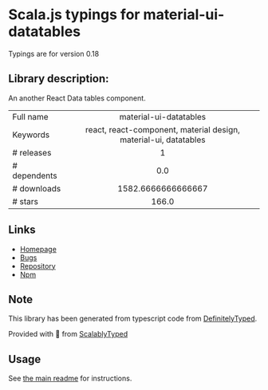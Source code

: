 
# Scala.js typings for material-ui-datatables

Typings are for version 0.18

## Library description:
An another React Data tables component.

|                    |                 |
| ------------------ | :-------------: |
| Full name          | material-ui-datatables |
| Keywords           | react, react-component, material design, material-ui, datatables |
| # releases         | 1 |
| # dependents       | 0.0 |
| # downloads        | 1582.6666666666667 |
| # stars            | 166.0 |

## Links
- [Homepage](https://github.com/hyojin/material-ui-datatables#readme)
- [Bugs](https://github.com/hyojin/material-ui-datatables/issues)
- [Repository](https://github.com/hyojin/material-ui-datatables)
- [Npm](https://www.npmjs.com/package/material-ui-datatables)
    


## Note
This library has been generated from typescript code from [DefinitelyTyped](https://definitelytyped.org).

Provided with :purple_heart: from [ScalablyTyped](https://github.com/oyvindberg/ScalablyTyped)

## Usage
See [the main readme](../../readme.md) for instructions.


